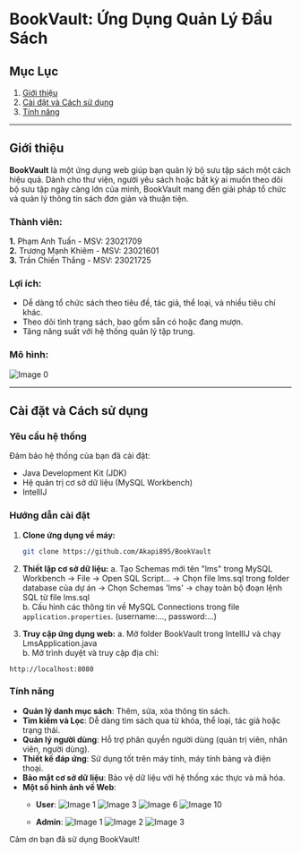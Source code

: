 # **BookVault: Ứng Dụng Quản Lý Đầu Sách**

## **Mục Lục**  
1. [Giới thiệu](#giới-thiệu)  
2. [Cài đặt và Cách sử dụng](#cài-đặt-và-cách-sử-dụng)  
3. [Tính năng](#tính-năng)  
 

---

## **Giới thiệu**  
**BookVault** là một ứng dụng web giúp bạn quản lý bộ sưu tập sách một cách hiệu quả. Dành cho thư viện, người yêu sách hoặc bất kỳ ai muốn theo dõi bộ sưu tập ngày càng lớn của mình, BookVault mang đến giải pháp tổ chức và quản lý thông tin sách đơn giản và thuận tiện. 

### **Thành viên:**
   **1.** Phạm Anh Tuấn - MSV: 23021709<br>
   **2.** Trương Mạnh Khiêm - MSV: 23021601<br>
   **3.** Trần Chiến Thắng - MSV: 23021725<br>

### **Lợi ích:**  
- Dễ dàng tổ chức sách theo tiêu đề, tác giả, thể loại, và nhiều tiêu chí khác.  
- Theo dõi tình trạng sách, bao gồm sẵn có hoặc đang mượn.  
- Tăng năng suất với hệ thống quản lý tập trung.  

### **Mô hình:**  
![Image 0](https://github.com/Akapi895/CSDL17/blob/main/asset/frontend/admin/database.png)

---

## **Cài đặt và Cách sử dụng**  
### **Yêu cầu hệ thống**  
Đảm bảo hệ thống của bạn đã cài đặt:  
- Java Development Kit (JDK)  
- Hệ quản trị cơ sở dữ liệu (MySQL Workbench)  
- IntellIJ 

### **Hướng dẫn cài đặt**  
1. **Clone ứng dụng về máy:**  
   ```bash
   git clone https://github.com/Akapi895/BookVault

2. **Thiết lập cơ sở dữ liệu:**
a. Tạo Schemas mới tên "lms" trong MySQL Workbench -> File -> Open SQL Script... -> Chọn file lms.sql trong folder database của dự án -> Chọn Schemas 'lms' -> chạy toàn bộ đoạn lệnh SQL từ file lms.sql<br>
b. Cấu hình các thông tin về MySQL Connections trong file `application.properties`. (username:..., password:...)<br>

3. **Truy cập ứng dụng web:**
a. Mở folder BookVault trong IntellIJ và chạy LmsApplication.java<br>
b. Mở trình duyệt và truy cập địa chỉ:
```
http://localhost:8080
```

### Tính năng
- **Quản lý danh mục sách**: Thêm, sửa, xóa thông tin sách.
- **Tìm kiếm và Lọc**: Dễ dàng tìm sách qua từ khóa, thể loại, tác giả hoặc trạng thái.
- **Quản lý người dùng**: Hỗ trợ phân quyền người dùng (quản trị viên, nhân viên, người dùng).
- **Thiết kế đáp ứng**: Sử dụng tốt trên máy tính, máy tính bảng và điện thoại.
- **Bảo mật cơ sở dữ liệu**: Bảo vệ dữ liệu với hệ thống xác thực và mã hóa.
- **Một số hình ảnh về Web**:
  - **User**:
![Image 1](https://github.com/Akapi895/CSDL17/blob/main/asset/frontend/user/1.png)
![Image 3](https://github.com/Akapi895/CSDL17/blob/main/asset/frontend/user/3.png)
![Image 6](https://github.com/Akapi895/CSDL17/blob/main/asset/frontend/user/6.png)
![Image 10](https://github.com/Akapi895/CSDL17/blob/main/asset/frontend/user/10.png)

  - **Admin**:
    ![Image 1](https://github.com/Akapi895/CSDL17/blob/main/asset/frontend/admin/1.png)
    ![Image 2](https://github.com/Akapi895/CSDL17/blob/main/asset/frontend/admin/2.png)
    ![Image 3](https://github.com/Akapi895/CSDL17/blob/main/asset/frontend/admin/3.png)
  

Cảm ơn bạn đã sử dụng BookVault!
